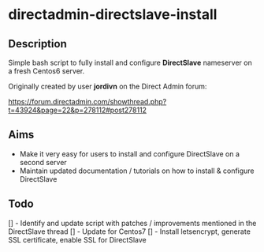 # directadmin-directslave-install

## Description

Simple bash script to fully install and configure **DirectSlave** nameserver on a fresh Centos6 server.

Originally created by user **jordivn** on the Direct Admin forum: 

https://forum.directadmin.com/showthread.php?t=43924&page=22&p=278112#post278112


## Aims

* Make it very easy for users to install and configure DirectSlave on a second server  
* Maintain updated documentation / tutorials on how to install & configure DirectSlave

## Todo

[] - Identify and update script with patches / improvements mentioned in the DirectSlave thread
[] - Update for Centos7
[] - Install letsencrypt, generate SSL certificate, enable SSL for DirectSlave
